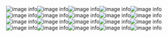 ![image info](https://imgur.com/NLWJ0Wh.gif)![image info](https://imgur.com/rZdYHUZ.gif)![image info](https://imgur.com/6iaeN3q.gif)![image info](https://imgur.com/Jqx8vVB.png)![image info](https://imgur.com/gzLNKMo.png)![image info](https://imgur.com/XuZCLv6.gif)![image info](https://imgur.com/2kaLSf1.gif)![image info](https://imgur.com/DkTOzil.gif)![image info](https://imgur.com/jWIgHBB.gif)![image info](https://imgur.com/R1mDqT4.gif)![image info](https://imgur.com/z1F8dhi.gif)![image info](https://imgur.com/n4DOcMj.png)![image info](https://imgur.com/cIr9cd2.gif)![image info](https://imgur.com/hYxy721.gif)![image info](https://imgur.com/JICj1Zz.gif)![image info](https://imgur.com/xKLh7ZT.gif)![image info](https://imgur.com/YXvG1sE.gif)![image info](https://imgur.com/xvXQZYu.gif)![image info](https://imgur.com/xwgDq6f.png)![image info](https://imgur.com/c0BkkoG.png)
